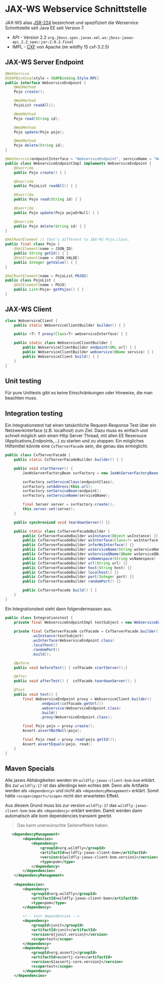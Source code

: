 # JAX-WS Webservice Schnittstelle

JAX-WS alias [JSR-224](https://jcp.org/en/jsr/detail?id=224) bezeichnet und spezifiziert
die Werservice Schnittstelle seit Java EE seit Version 7.

* API - Version 2.2 `org.jboss.spec.javax.xml.ws:jboss-jaxws-api_2.2_spec:jar:2.0.2.Final`
* IMPL - [CXF](https://cxf.apache.org/) von Apache (im wildfly 15 cxf-3.2.5)

## JAX-WS Server Endpoint 

```java
@WebService
@SOAPBinding(style = SOAPBinding.Style.RPC)
public interface WebserviceEndpoint {
    @WebMethod
    Pojo create();

    @WebMethod
    PojoList readAll();

    @WebMethod
    Pojo read(String id);

    @WebMethod
    Pojo update(Pojo pojo);

    @WebMethod
    Pojo delete(String id);
}

@WebService(endpointInterface = "WebserviceEndpoint", serviceName = "WebserviceEndpoint")
public class WebserviceEndpointImpl implements WebserviceEndpoint {
    @Override
    public Pojo create() { }

    @Override
    public PojoList readAll() { }

    @Override
    public Pojo read(String id) { }

    @Override
    public Pojo update(Pojo pojoOrNull) { }

    @Override
    public Pojo delete(String id) { }
}

@XmlRootElement // that's different to JAX-RS Pojo.class.
public final class Pojo {
    @XmlElement(name = JSON_ID)
    public String getId() { }
    @XmlElement(name = JSON_VALUE)
    public Integer getValue() { }
}

@XmlRootElement(name = PojoList.POJOS)
public class PojoList {
    @XmlElement(name = POJO)
    public List<Pojo> getPojos() { }
}
```

## JAX-WS Client

```java
class WebserviceClient {
    public static WebserviceClientBuilder builder() { }

    public <T> T proxy(Class<T> webserviceInterface) { }

    public static class WebserviceClientBuilder {
        public WebserviceClientBuilder endpoint(URL url) { }
        public WebserviceClientBuilder webservice(QName service) { }
        public WebserviceClient build() { }
    }
}
```

## Unit testing

Für pure Unittests gibt es keine Einschränkungen oder Hinweise, die man beachten muss. 

## Integration testing

Ein Integrationstest hat einen tatsächliche Request-Response Test über ein Netzwerkinterface (z.B. localhost) zum Ziel. 
Dazu muss es einfach und schnell möglich sein einen Http Server Thread, mit allen EE Reserouce (Applications,Endpoints,...) 
zu starten und zu stoppen. Ein mögliches Hilfsmittel könnte eine `CxfServerFacade` sein, die genau das ermöglicht.

```java
public class CxfServerFacade {
    public static CxfServerFacadeBuilder builder() { }

    public void startServer() {
        JaxWsServerFactoryBean svrFactory = new JaxWsServerFactoryBean();

        svrFactory.setServiceClass(endpointClass);
        svrFactory.setAddress(this.url);
        svrFactory.setServiceBean(endpoint);
        svrFactory.setServiceName(serviceQName);

        final Server server = svrFactory.create();
        this.server.set(server);
    }

    public synchronized void teardownServer() {}

    public static class CxfServerFacadeBuilder {
        public CxfServerFacadeBuilder wsInstance(Object wsInstance) {}
        public CxfServerFacadeBuilder wsInterface(Class<?> wsInterface) {}
        public CxfServerFacadeBuilder inferWsInterface() {}
        public CxfServerFacadeBuilder wsServiceName(String wsServiceName) {}
        public CxfServerFacadeBuilder wsServiceQName(QName wsServiceQName) {}
        public CxfServerFacadeBuilder wsNamespace(String wsNamespace) {}
        public CxfServerFacadeBuilder url(String url) {}
        public CxfServerFacadeBuilder host(String host) {}
        public CxfServerFacadeBuilder localhost() {}
        public CxfServerFacadeBuilder port(Integer port) {}
        public CxfServerFacadeBuilder randomPort() {}

        public CxfServerFacade build() { }
    }
}
```

Ein Integrationstest sieht dann folgendermassen aus.

```java
public class Integrationstest {
    private final WebserviceEndpointImpl testSubject = new WebserviceEndpointImpl();
    
    private final CxfServerFacade cxfFacade = CxfServerFacade.builder()
            .wsInstance(testSubject)
            .wsInterface(WebserviceEndpoint.class)
            .localhost()
            .randomPort()
            .build();

    @Before
    public void beforeTest() { cxfFacade.startServer();}

    @After
    public void afterTest() {  cxfFacade.teardownServer(); }

    @Test
    public void test() {
        final WebserviceEndpoint proxy = WebserviceClient.builder()
                .endpoint(cxfFacade.getUrl())
                .webservice(WebserviceEndpoint.class)
                .build()
                .proxy(WebserviceEndpoint.class);

        final Pojo pojo = proxy.create();
        Assert.assertNotNull(pojo);

        final Pojo read = proxy.read(pojo.getId());
        Assert.assertEquals(pojo, read);
    }
}
```

## Maven Specials

Alle jaxws Abhängikeiten werden im `wildfly-jaxws-client-bom:bom` erklärt. Bis zur `wildfly:17` ist das
allerdings kein echtes `BOM`. Denn alle Artifakte werden als `<dependency>` und nicht als `<dependencyManagement>`
erklärt. Somit hätte `<scope>import</scope>` nicht den erwarteten Effekt. 

Aus diesem Grund muss bis zur version `wildfly:17` das `wildfly-jaxws-client-bom:bom` als `<dependency>`
erklärt werden. Damit werden dann automatisch alle bom dependencies transient geerbt. 

> Das kann unerwünschte Seiteneffekte haben.

```xml
   <dependencyManagement>
        <dependencies>
            <dependency>
                <groupId>org.wildfly</groupId>
                <artifactId>wildfly-jaxws-client-bom</artifactId>
                <version>${wildfly-jaxws-client-bom.version}</version>
                <type>pom</type>
            </dependency>
        </dependencies>
    </dependencyManagement>
    
    <dependencies>
        <dependency>
            <groupId>org.wildfly</groupId>
            <artifactId>wildfly-jaxws-client-bom</artifactId>
            <type>pom</type>
        </dependency>

        <!-- test dependencies -->
        <dependency>
            <groupId>junit</groupId>
            <artifactId>junit</artifactId>
            <version>${junit.version}</version>
            <scope>test</scope>
        </dependency>
        <dependency>
            <groupId>org.assertj</groupId>
            <artifactId>assertj-core</artifactId>
            <version>${assertj-core.version}</version>
            <scope>test</scope>
        </dependency>
    </dependencies>
```


